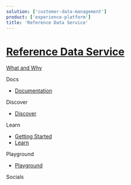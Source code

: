 ```yaml
---
solution: ['customer-data-management']
product: ['experience-platform']
title: 'Reference Data Service'
---
```


# [Reference Data Service]()

[What and Why]()

Docs

- [Documentation](https://doc.sitecore.com/en/developers/101/sitecore-experience-platform/reference-data-service.html)

Discover

- [Discover]()

Learn

- [Getting Started]()
- [Learn]()

Playground

- [Playground]()

Socials
